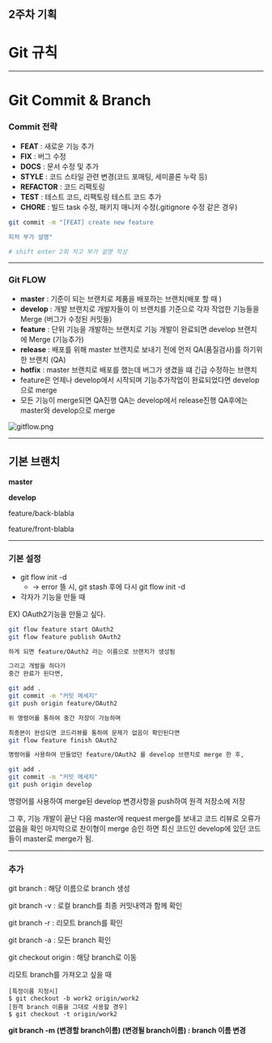 ## 2주차 기획 

# Git 규칙

------

# **Git Commit & Branch**

### **Commit 전략**

- **FEAT** : 새로운 기능 추가
- **FIX** : 버그 수정
- **DOCS** : 문서 수정 및 추가
- **STYLE** : 코드 스타일 관련 변경(코드 포매팅, 세미콜론 누락 등)
- **REFACTOR** : 코드 리팩토링
- **TEST** : 테스트 코드, 리팩토링 테스트 코드 추가
- **CHORE** : 빌드 task 수정, 패키지 매니저 수정(.gitignore 수정 같은 경우)

```bash
git commit -m "[FEAT] create new feature

피처 부가 설명"

# shift enter 2회 치고 부가 설명 작성
```

------

### **Git FLOW**

- **master** : 기준이 되는 브랜치로 제품을 배포하는 브랜치(배포 할 때 )
- **develop** : 개발 브랜치로 개발자들이 이 브랜치를 기준으로 각자 작업한 기능들을 Merge (버그가 수정된 커밋들)
- **feature** : 단위 기능을 개발하는 브랜치로 기능 개발이 완료되면 develop 브랜치에 Merge (기능추가)
- **release** : 배포를 위해 master 브랜치로 보내기 전에 먼저 QA(품질검사)를 하기위한 브랜치 (QA)
- **hotfix** : master 브랜치로 배포를 했는데 버그가 생겼을 떄 긴급 수정하는 브랜치
- feature은 언제나 develop에서 시작되며 기능추가작업이 완료되었다면 develop으로 merge
- 모든 기능이 merge되면 QA진행 QA는 develop에서 release진행 QA후에는 master와 develop으로 merge

![gitflow.png](https://s3-us-west-2.amazonaws.com/secure.notion-static.com/1473e4f2-6a19-4bf4-a99d-07ca672d0ce6/gitflow.png)

------

## **기본 브랜치**

**master**

**develop**



feature/back-blabla

feature/front-blabla

------

### **기본 설정**

- git flow init -d
  - → error 뜰 시, git stash 후에 다시 git flow init -d
- 각자가 기능을 만들 때

EX) OAuth2기능을 만들고 싶다.

```bash
git flow feature start OAuth2
git flow feature publish OAuth2

하게 되면 feature/OAuth2 라는 이름으로 브랜치가 생성됨

그리고 개발을 하다가
중간 완료가 된다면,

git add .
git commit -m "커밋 메세지"
git push origin feature/OAuth2

위 명령어를 통하여 중간 저장이 가능하며

최종본이 완성되면 코드리뷰를 통하여 문제가 없음이 확인된다면
git flow feature finish OAuth2

명령어를 사용하여 만들었던 feature/OAuth2 를 develop 브랜치로 merge 한 후,

git add .
git commit -m "커밋 메세지"
git push origin develop
```

명령어를 사용하여 merge된 develop 변경사항을 push하여 원격 저장소에 저장

그 후, 기능 개발이 끝난 다음 master에 request merge를 보내고 코드 리뷰로 오류가 없음을 확인 마지막으로 찬이형이 merge 승인 하면 최신 코드인 develop에 있던 코드들이 master로 merge가 됨.

------

### **추가**

git branch <branch name> :  해당 이름으로 branch 생성

git branch -v : 로컬 branch를 최종 커밋내역과 함께 확인

git branch -r : 리모트 branch를 확인

git branch -a  :  모든 branch 확인

git checkout origin <branch name> : 해당 branch로 이동

리모트 branch를 가져오고 싶을 때

```
[특정이름 지정시]
$ git checkout -b work2 origin/work2
[원격 branch 이름을 그대로 사용할 경우]
$ git checkout -t origin/work2
```

**git branch -m (변경할 branch이름) (변경될 branch이름) : branch 이름 변경**